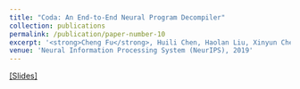```yaml
---
title: "Coda: An End-to-End Neural Program Decompiler"
collection: publications
permalink: /publication/paper-number-10
excerpt: '<strong>Cheng Fu</strong>, Huili Chen, Haolan Liu, Xinyun Chen, Yuandong Tian, Farinaz Koushanfar, and Jishen Zhao'
venue: 'Neural Information Processing System (NeurIPS), 2019'
---
```


<a href="http://chengfu0118.github.io/files/coda_slides.pdf"> [Slides]</a>
